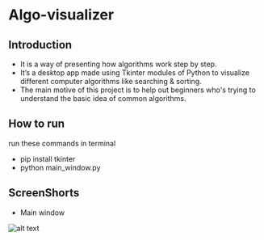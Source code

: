 # Algo-visualizer

## Introduction

- It is a way of presenting how algorithms work step by step. 
- It’s a desktop app made using Tkinter modules of Python to visualize different computer algorithms like searching &amp; sorting. 
- The main motive of this project is to help out beginners who's trying to understand the basic idea of common algorithms.

## How to run
run these commands in terminal
- pip install tkinter
- python main_window.py 

## ScreenShorts

- Main window

![alt text](hhttps://github.com/ShubhamLokesh/Algo-visualizer/tree/master/Images/pic1.png?raw=true)


